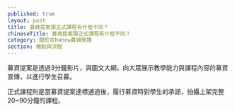 ```yaml
---
published: true
layout: post
title: 募資提案跟正式課程有什麼不同？
chineseTitle: 募資提案跟正式課程有什麼不同？
category: 關於在Hahow募資開課
section: 機制與流程
---
```

 

募資提案是透過3分鐘影片，與圖文大綱，向大眾展示教學能力與課程內容的募資宣傳，以進行學生召募。

正式課程則是當募資提案達標通過後，履行募資時對學生的承諾，拍攝上架完整20~90分鐘的課程。